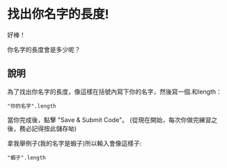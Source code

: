 找出你名字的長度!
=================

好棒！

你名字的長度會是多少呢？

說明
----

為了找出你名字的長度，像這樣在括號內寫下你的名字，然後寫一個.和length：
```
"你的名字".length
```
當你完成後，點擊 "Save & Submit Code"。
(從現在開始，每次你做完練習之後，務必記得按此儲存呦)

拿我舉例子(我的名字是蝦子)所以輸入會像這樣子:
```
"蝦子".length
```
